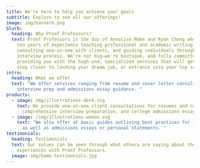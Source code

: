 ```yaml
---
title: We're here to help you achieve your goals
subtitle: Explore to see all our offerings!
image: img/banner6.png
blurb:
  heading: Why Proof Professors?
  text: Proof Professors is the duo of Annalise Mabe and Ryan Cheng who have over
    ten years of experience teaching professional and academic writing,
    consulting one-on-one with clients, and guiding individuals through the
    interview process. We're not big—we're boutique, and fully committed to
    providing you with the high-end, specialized services that will get you one
    step closer to landing your dream job, or entrance into your top schools.
intro:
  heading: What we offer
  text: "We offer services ranging from resume and cover letter consultation to
    interview prep and admissions essay guidance. "
products:
  - image: img/illustrations-desk.svg
    text: We provide one-on-one client consultations for resumes and cover letters,
      comprehensive interview preparation, and college admissions essays.
  - image: /img/illustrations-woman.svg
    text: "We also offer at basic guides outlining best practices for job documents
      as well as admissions essays or personal statements. "
testimonials:
  heading: Testimonials
  text: Our values can be seen through what others are saying about their positive
    experiences with Proof Professors.
  image: img/home-testimonials.jpg
---
```

